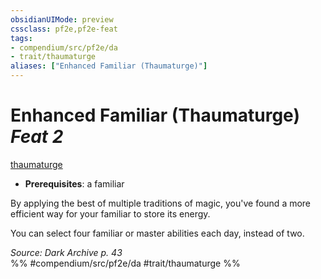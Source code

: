 ```yaml
---
obsidianUIMode: preview
cssclass: pf2e,pf2e-feat
tags:
- compendium/src/pf2e/da
- trait/thaumaturge
aliases: ["Enhanced Familiar (Thaumaturge)"]
---
```

# Enhanced Familiar (Thaumaturge)  *Feat 2*  
[thaumaturge](../../rules/traits/thaumaturge-da.md)  

- **Prerequisites**: a familiar

By applying the best of multiple traditions of magic, you've found a more efficient way for your familiar to store its energy.

You can select four familiar or master abilities each day, instead of two.

*Source: Dark Archive p. 43*  
%% #compendium/src/pf2e/da #trait/thaumaturge %%